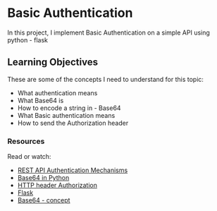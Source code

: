 # Basic Authentication

In this project, I implement Basic Authentication on a simple API using python - flask

## Learning Objectives
These are some of the concepts I need to understand for this topic:


- What authentication means
- What Base64 is
- How to encode a string in - Base64
- What Basic authentication means
- How to send the Authorization header

### Resources
Read or watch:

- [REST API Authentication Mechanisms](https://www.youtube.com/watch?v=501dpx2IjGY)
- [Base64 in Python](https://docs.python.org/3/library/base64.html)
- [HTTP header Authorization](https://developer.mozilla.org/en-US/docs/Web/HTTP/Headers/Authorization)
- [Flask](https://palletsprojects.com/p/flask/)
- [Base64 - concept](https://en.wikipedia.org/wiki/Base64)